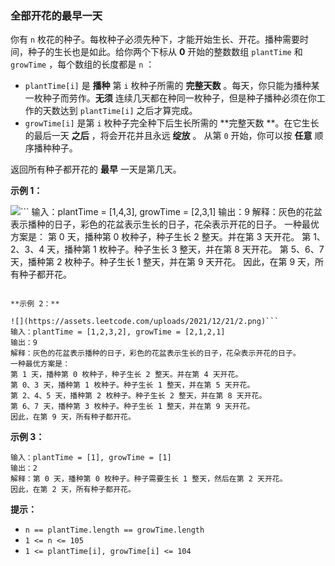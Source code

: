 ### 全部开花的最早一天 ###
你有 `n` 枚花的种子。每枚种子必须先种下，才能开始生长、开花。播种需要时间，种子的生长也是如此。给你两个下标从 **0** 开始的整数数组 `plantTime` 和 `growTime` ，每个数组的长度都是 `n` ：

* `plantTime[i]` 是 **播种** 第 `i` 枚种子所需的 **完整天数** 。每天，你只能为播种某一枚种子而劳作。**无须** 连续几天都在种同一枚种子，但是种子播种必须在你工作的天数达到 `plantTime[i]` 之后才算完成。
* `growTime[i]` 是第 `i` 枚种子完全种下后生长所需的 **完整天数 **。在它生长的最后一天 **之后** ，将会开花并且永远 **绽放** 。
从第 `0` 开始，你可以按 **任意** 顺序播种种子。

返回所有种子都开花的 **最早** 一天是第几天。



**示例 1：**

![](https://assets.leetcode.com/uploads/2021/12/21/1.png)```
输入：plantTime = [1,4,3], growTime = [2,3,1]
输出：9
解释：灰色的花盆表示播种的日子，彩色的花盆表示生长的日子，花朵表示开花的日子。
一种最优方案是：
第 0 天，播种第 0 枚种子，种子生长 2 整天。并在第 3 天开花。
第 1、2、3、4 天，播种第 1 枚种子。种子生长 3 整天，并在第 8 天开花。
第 5、6、7 天，播种第 2 枚种子。种子生长 1 整天，并在第 9 天开花。
因此，在第 9 天，所有种子都开花。 
```

**示例 2：**

![](https://assets.leetcode.com/uploads/2021/12/21/2.png)```
输入：plantTime = [1,2,3,2], growTime = [2,1,2,1]
输出：9
解释：灰色的花盆表示播种的日子，彩色的花盆表示生长的日子，花朵表示开花的日子。 
一种最优方案是：
第 1 天，播种第 0 枚种子，种子生长 2 整天。并在第 4 天开花。
第 0、3 天，播种第 1 枚种子。种子生长 1 整天，并在第 5 天开花。
第 2、4、5 天，播种第 2 枚种子。种子生长 2 整天，并在第 8 天开花。
第 6、7 天，播种第 3 枚种子。种子生长 1 整天，并在第 9 天开花。
因此，在第 9 天，所有种子都开花。 
```

**示例 3：**

```
输入：plantTime = [1], growTime = [1]
输出：2
解释：第 0 天，播种第 0 枚种子。种子需要生长 1 整天，然后在第 2 天开花。
因此，在第 2 天，所有种子都开花。
```



**提示：**

* `n == plantTime.length == growTime.length`
* `1 <= n <= 105`
* `1 <= plantTime[i], growTime[i] <= 104`

